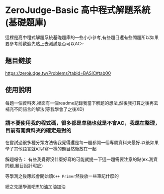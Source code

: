 # ZeroJudge-Basic 高中程式解題系統(基礎題庫)

這裡是高中程式解題系統基礎題庫的一些小小參考,有些題目還有些問題所以如果要參考前歡迎先貼上去測試是否可以AC~

## 題目鏈接

https://zerojudge.tw/Problems?tabid=BASIC#tab00

## 使用說明

每題一個資料夾,裡面有一個readme記錄我當下解題的想法,然後我打算之後再去補充不同語言的解法(等我學會了之後XD)

### 請不要使用我的程式碼，很多都是草稿也就是不會AC，我還在整理，目前有開資料夾的確定是對的

在嘗試過很多種分類方法後我覺得還是每一題都開一個專屬資料夾最好.以後如果學了其他語言就可以寫一樣的題目然後放在一起

解題報告： 有些我覺得沒什麼好寫的可能就提一下這一題需要注意的點(ex.測資問題,題目設計瑕疵)

等學測之後應該會開始讀`C++ Primer`然後放一些筆記什麼的

總之先讀學測吧!!!加油加油加油
